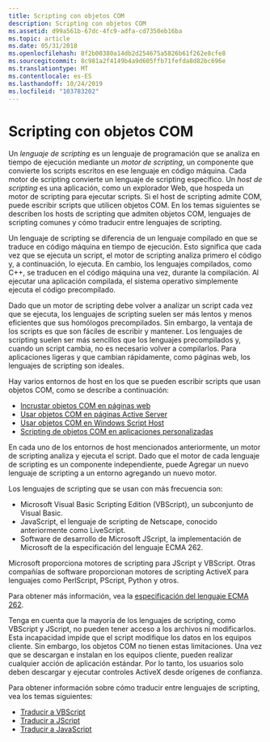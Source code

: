 ```yaml
---
title: Scripting con objetos COM
description: Scripting con objetos COM
ms.assetid: d99a561b-67dc-4fc9-adfa-cd7350eb16ba
ms.topic: article
ms.date: 05/31/2018
ms.openlocfilehash: 8f2b00380a14db2d254675a5826b61f262e8cfe8
ms.sourcegitcommit: 8c981a2f4149b4a9d605ffb71fefda8d82bc696e
ms.translationtype: MT
ms.contentlocale: es-ES
ms.lasthandoff: 10/24/2019
ms.locfileid: "103783202"
---
```

# <a name="scripting-with-com-objects"></a>Scripting con objetos COM

Un *lenguaje de scripting* es un lenguaje de programación que se analiza en tiempo de ejecución mediante un *motor de scripting*, un componente que convierte los scripts escritos en ese lenguaje en código máquina. Cada motor de scripting convierte un lenguaje de scripting específico. Un *host de scripting* es una aplicación, como un explorador Web, que hospeda un motor de scripting para ejecutar scripts. Si el host de scripting admite COM, puede escribir scripts que utilicen objetos COM. En los temas siguientes se describen los hosts de scripting que admiten objetos COM, lenguajes de scripting comunes y cómo traducir entre lenguajes de scripting.

Un lenguaje de scripting se diferencia de un lenguaje compilado en que se traduce en código máquina en tiempo de ejecución. Esto significa que cada vez que se ejecuta un script, el motor de scripting analiza primero el código y, a continuación, lo ejecuta. En cambio, los lenguajes compilados, como C++, se traducen en el código máquina una vez, durante la compilación. Al ejecutar una aplicación compilada, el sistema operativo simplemente ejecuta el código precompilado.

Dado que un motor de scripting debe volver a analizar un script cada vez que se ejecuta, los lenguajes de scripting suelen ser más lentos y menos eficientes que sus homólogos precompilados. Sin embargo, la ventaja de los scripts es que son fáciles de escribir y mantener. Los lenguajes de scripting suelen ser más sencillos que los lenguajes precompilados y, cuando un script cambia, no es necesario volver a compilarlos. Para aplicaciones ligeras y que cambian rápidamente, como páginas web, los lenguajes de scripting son ideales.

Hay varios entornos de host en los que se pueden escribir scripts que usan objetos COM, como se describe a continuación:

-   [Incrustar objetos COM en páginas web](embedding-com-objects-in-web-pages.md)
-   [Usar objetos COM en páginas Active Server](using-com-objects-in-active-server-pages.md)
-   [Usar objetos COM en Windows Script Host](using-com-objects-in-windows-script-host.md)
-   [Scripting de objetos COM en aplicaciones personalizadas](scripting-com-objects-in-custom-applications.md)

En cada uno de los entornos de host mencionados anteriormente, un motor de scripting analiza y ejecuta el script. Dado que el motor de cada lenguaje de scripting es un componente independiente, puede Agregar un nuevo lenguaje de scripting a un entorno agregando un nuevo motor.

Los lenguajes de scripting que se usan con más frecuencia son:

-   Microsoft Visual Basic Scripting Edition (VBScript), un subconjunto de Visual Basic.
-   JavaScript, el lenguaje de scripting de Netscape, conocido anteriormente como LiveScript.
-   Software de desarrollo de Microsoft JScript, la implementación de Microsoft de la especificación del lenguaje ECMA 262.

Microsoft proporciona motores de scripting para JScript y VBScript. Otras compañías de software proporcionan motores de scripting ActiveX para lenguajes como PerlScript, PScript, Python y otros.

Para obtener más información, vea la [especificación del lenguaje ECMA 262](https://www.ecma-international.org/publications/standards/Ecma-262.htm).

Tenga en cuenta que la mayoría de los lenguajes de scripting, como VBScript y JScript, no pueden tener acceso a los archivos ni modificarlos. Esta incapacidad impide que el script modifique los datos en los equipos cliente. Sin embargo, los objetos COM no tienen estas limitaciones. Una vez que se descargan e instalan en los equipos cliente, pueden realizar cualquier acción de aplicación estándar. Por lo tanto, los usuarios solo deben descargar y ejecutar controles ActiveX desde orígenes de confianza.

Para obtener información sobre cómo traducir entre lenguajes de scripting, vea los temas siguientes:

-   [Traducir a VBScript](translating-to-vbscript.md)
-   [Traducir a JScript](translating-to-jscript.md)
-   [Traducir a JavaScript](translating-to-javascript.md)

 

 




